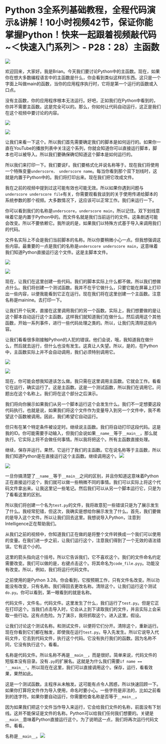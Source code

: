 # Python 3全系列基础教程，全程代码演示&讲解！10小时视频42节，保证你能掌握Python！快来一起跟着视频敲代码~＜快速入门系列＞ - P28：28）主函数 

![](img/ca405b00e88392924cbea41dd591ee0c_0.png)

欢迎回来，大家好。我是Brian。今天我们要讨论Python中的主函数。现在，如果你在想大多数编程语言中的主函数是什么，你会看到类似这样的东西。这只是一个字面上叫做main的函数，当你的应用程序执行时，它将是第一个运行的函数或入口点。

没有主函数，你的应用程序根本无法运行。好吧，正如我们在Python中看到的，你并不需要主函数。这是完全可以的。那么，你如何让代码自动运行，这正是我们在这个视频中要讨论的内容。

![](img/ca405b00e88392924cbea41dd591ee0c_2.png)

![](img/ca405b00e88392924cbea41dd591ee0c_3.png)

让我们来看一下这个。所以我们首先需要确定我们的脚本是如何运行的。如果你一直在YouTube的播放列表中关注这个系列，你就会知道你可以直接运行脚本，脚本也可以被导入。所以我们要确保确切知道这个脚本是如何运行的。

所以我们来打印一下。我们要说F。我们要格式化并说名称等于。现在我们将使用一个特殊变量`underscore， underscore name`。每当你看到那个双下划线时，这就是内置于Python中的。我们将打印出来。现在我们把它改成文件。

我在之前的视频中提到过这可能有效也可能无效。所以如果你遇到问题与`underscore underscore file`有关，你需要观看我谈到的关于使用传递给脚本的系统参数的那个视频。大多数情况下，这应该可以正常工作。我们来运行一下。

你可以看到我们的名称是`underscore`，`underscore main`，所以记住。双下划线意味着它是内置于Python中的。而文件名就是我们当前运行的文件。这条剧透可能会改变。所以不要依赖它。我所说的是，如果我们以特殊方式基于导入来调用我们的代码。

文件名实际上不会是我们当前脚本的名称。所以你要稍微小心一点。但我想强调这些内容。最重要的一点是我们的名称是`underscore underscore main`，这意味着我们知道Python直接运行这个文件。这是主脚本文件。

![](img/ca405b00e88392924cbea41dd591ee0c_5.png)

![](img/ca405b00e88392924cbea41dd591ee0c_6.png)

现在，让我们在这里创建一些代码。我们的脚本实际上什么都不做。所以我们想做点什么。我们将创建一个测试函数。我并不在乎它做什么，只要它能在屏幕上打印出一些内容，以便我能看到它正在运行。现在我们将在这里创建一个主函数。注意名称是mainine。去打印一下。

让我们开个玩笑，直接在这里调用我们的另一个函数。实际上，我们想要做的是让这个脚本自动运行这个主函数。这样我们就知道我们在做什么，然后调用这个其他函数，开始一系列事件，进行一些代码处理之类的。所以，让我们先清除这些内容。

让我们看看很多刚接触Python的人犯的错误。他们会说，哦，我知道我在做什么，然后就去运行，但什么也没有发生。这真让人失望。所以，是的，在Python中，主函数实际上并不会自动调用，我们必须特别调用它。

![](img/ca405b00e88392924cbea41dd591ee0c_8.png)

![](img/ca405b00e88392924cbea41dd591ee0c_9.png)

现在，你可能会想我知道该怎么做。我只需在这里调用主函数。它就会工作。看看它在运行，确实运行了。这是主函数。这是一个测试函数，所以我们在调用它。问题出在这个名称上。我们将在这个部分之后演示。

我们将向你展示如果我们从另一个脚本运行这个会发生什么。我们不一定想要这段代码执行。也就是说，如果我们将这个文件作为变量导入到另一个文件中，我不希望这个函数被调用。因此，我们希望它自动运行。

但只有在某个特定条件被设定时。继续说主函数。我们将自动打印这段代码。这是我的ID。你可能需要手动输入，但我们会说如果`__name__`等于`__main__`，那么就执行。它实际上将不会做任何事情。所以我将把这个。所有主函数直接处理。

继续，保存并运行。果然，它运行了我们的主函数。它在说名称等于主函数，所以我们知道Python是在直接运行这个主函数。继续调用这个。![](img/ca405b00e88392924cbea41dd591ee0c_11.png)

![](img/ca405b00e88392924cbea41dd591ee0c_12.png)

一旦你搞清楚了`__name__`等于`__main__`之间的区别，并且你知道这意味着Python正在直接运行这个，我们就可以做一些稍微不同的事情。我们可以实际上将这个代码文件拿出来。让我这里记一些笔记。然后我们可以从另一个脚本运行它，只是为了看看这里的区别。

所以我们将创建一个名为`test.py`的文件，我将故意犯一些错误只是为了展示发生了什么。我经常犯错，但这次，我确实是想给你展示发生了什么。首先，我们要做的是导入这个文件。所以让我们回去这里。我想说导入Python，注意到Intelligence正在帮助我们。

从我们之前的视频中，你知道我们正在做的是将整个文件转换成一个我们可以使用的变量。在我们进一步之前，让我们运行这个，注意我们得到了一个无效的语法错误。它有这个小的。

这里的箭头指向这个括号。所以它告诉我们，它不喜欢这个。我们的文件命名约定需要改变。我们可以做的是，右键点击这个。将其命名为`code_file.pyy`。功能没有改变。所以，例如，我们将运行代码文件。

之前使用的是Python 3.28。你会看到，它按预期工作，只有文件名改变。所以功能没有改变，只有名称。我们得回去更改名称。清除这个。让我们运行这个测试`do.py`。你可以看到，第一眼看到的就是名称。

代码文件，文件名，代码文件。这里发生了什么，我们运行了`test.py`。但是它正在打印这个。当我们点击导入时，它会从上到下读取我们的文件，并且实际上会采取一些行动。这有点危险。为了演示，我将抓取这个。进入这里。假设。

让我们讨论这个测试名称。和测试文件，以便将它们分开。清除这个，重新运行。现在你看到它们都在触发，即使我在运行`test.py`。导入先发生。所以它说导入代码文件，它去到代码文件，执行这个代码。它没有执行我们的函数。因为名称不同，它没有执行这个。看看。

名称是代码文件。所以名称不再是`__main__`，而是很好。简单来说，代码文件的短版本没有目录。没有`.py`的扩展名。这就是为什么我们需要`if name == '__main__'`。所以现在在这里，我们可以直接调用这个。保存，运行，看看效果，果然如此。

这是一个测试函数。主程序从未触发。这可能有点令人困惑，所以快速回顾一下。如果你打算将文件作为导入使用，命名时要小心。一些字符是非法的，比如之前看到的连字符。如果你要自动运行，你需要检查名称是否等于`__main__`。

因为如果我们把这个文件当作导入来运行，它会给我们文件的名称，前面没有下划线。这并不能保证是文件的名称。Python可以给我们任何我们想要的。关键是`__main__`意味着Python直接运行这个。为了说明这一点，我们将再次运行代码文件。看看。

名称是`__main__`。![](img/ca405b00e88392924cbea41dd591ee0c_14.png)
